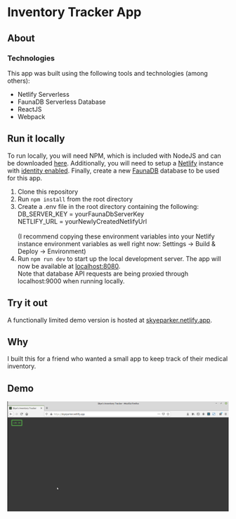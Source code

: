 Inventory Tracker App
=====================

About
------------
### Technologies
This app was built using the following tools and technologies (among others):  

* Netlify Serverless 
* FaunaDB Serverless Database
* ReactJS
* Webpack

Run it locally
--------------
To run locally, you will need NPM, which is included with NodeJS and can be downloaded [here](https://nodejs.org/). Additionally, you will need to setup a [Netlify](https://www.netlify.com/) instance with [identity enabled](https://docs.netlify.com/visitor-access/identity/). Finally, create a new [FaunaDB](https://fauna.com/) database to be used for this app.

1. Clone this repository  
2. Run `npm install` from the root directory  
3. Create a .env file in the root directory containing the following:  
    DB_SERVER_KEY = yourFaunaDbServerKey<br>
    NETLIFY_URL = yourNewlyCreatedNetlifyUrl<br><br>
(I recommend copying these environment variables into your Netlify instance environment variables as well right now:  Settings -> Build & Deploy -> Environment)  
4. Run `npm run dev` to start up the local development server. The app will now be available at [localhost:8080](http://localhost:8080/).   
Note that database API requests are being proxied through localhost:9000 when running locally.

Try it out
----------
A functionally limited demo version is hosted at [skyeparker.netlify.app](https://skyeparker.netlify.app).

Why
---
I built this for a friend who wanted a small app to keep track of their medical inventory.

Demo
----
![](./inventory_tracker.gif)
